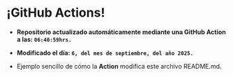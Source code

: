 # ¡GitHub Actions!
* **Repositorio actualizado automáticamente mediante una GitHub Action a las: `06:40:59hrs.`**
* **Modificado el día: `6, del mes de septiembre, del año 2025.`**

* Ejemplo sencillo de cómo la **Action** modifica este archivo README.md.
